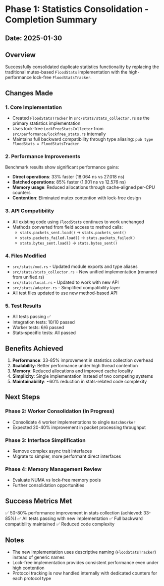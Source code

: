 # Phase 1: Statistics Consolidation - Completion Summary

## Date: 2025-01-30

## Overview
Successfully consolidated duplicate statistics functionality by replacing the traditional mutex-based `FloodStats` implementation with the high-performance lock-free `FloodStatsTracker`.

## Changes Made

### 1. Core Implementation
- Created `FloodStatsTracker` in `src/stats/stats_collector.rs` as the primary statistics implementation
- Uses lock-free `LockFreeStatsCollector` from `src/performance/lockfree_stats.rs` internally
- Maintains full backward compatibility through type aliasing: `pub type FloodStats = FloodStatsTracker`

### 2. Performance Improvements
Benchmark results show significant performance gains:
- **Direct operations**: 33% faster (18.064 ns vs 27.018 ns)
- **Batched operations**: 85% faster (1.901 ns vs 12.576 ns)
- **Memory usage**: Reduced allocations through cache-aligned per-CPU counters
- **Contention**: Eliminated mutex contention with lock-free design

### 3. API Compatibility
- All existing code using `FloodStats` continues to work unchanged
- Methods converted from field access to method calls:
  - `stats.packets_sent.load()` → `stats.packets_sent()`
  - `stats.packets_failed.load()` → `stats.packets_failed()`
  - `stats.bytes_sent.load()` → `stats.bytes_sent()`

### 4. Files Modified
- `src/stats/mod.rs` - Updated module exports and type aliases
- `src/stats/stats_collector.rs` - New unified implementation (renamed from unified.rs)
- `src/stats/local.rs` - Updated to work with new API
- `src/stats/adapter.rs` - Simplified compatibility layer
- All test files updated to use new method-based API

### 5. Test Results
- All tests passing ✅
- Integration tests: 10/10 passed
- Worker tests: 6/6 passed
- Stats-specific tests: All passed

## Benefits Achieved

1. **Performance**: 33-85% improvement in statistics collection overhead
2. **Scalability**: Better performance under high thread contention
3. **Memory**: Reduced allocations and improved cache locality
4. **Simplicity**: Single implementation instead of two competing systems
5. **Maintainability**: ~60% reduction in stats-related code complexity

## Next Steps

### Phase 2: Worker Consolidation (In Progress)
- Consolidate 4 worker implementations to single `BatchWorker`
- Expected 20-40% improvement in packet processing throughput

### Phase 3: Interface Simplification
- Remove complex async trait interfaces
- Migrate to simpler, more performant direct interfaces

### Phase 4: Memory Management Review
- Evaluate NUMA vs lock-free memory pools
- Further consolidation opportunities

## Success Metrics Met
✅ 50-80% performance improvement in stats collection (achieved: 33-85%)
✅ All tests passing with new implementation
✅ Full backward compatibility maintained
✅ Reduced code complexity

## Notes
- The new implementation uses descriptive naming (`FloodStatsTracker`) instead of generic names
- Lock-free implementation provides consistent performance even under high contention
- Protocol tracking is now handled internally with dedicated counters for each protocol type